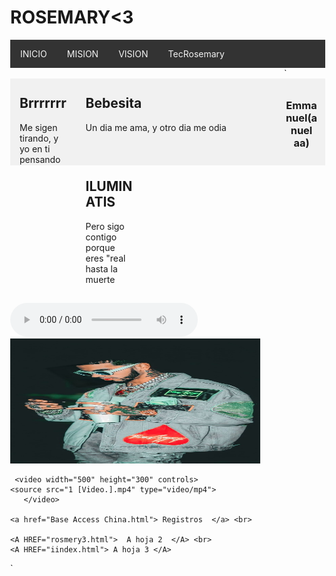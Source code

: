 <html lang="en">

<head>
  <meta charset="UTF-8" />
  <meta name="viewport" content="width=device-width, initial-scale=1.0" />
  <title>Anuel Rosemary</title>
  <style>
    body {
      margin: 0;
    }

    .header {
      padding: 5,0px;
      background-color: #f1f1f1;
      text-align: center;
    }

    /* estilo parar la base del menu */
    .topnav {
      overflow: hidden;
      background-color: #333;
    }

    /* Enlaces del menu */
    .topnav a {
      float: left;
      display: block;
      color: #F2F2F2;
      text-align: center;
      padding: 14px 16px;
      text-decoration: none;
    }

    /* Animacion para el menu */
    .topnav a:hover {
      background-color: #ddd;
      color: black
    }

    /* Estilo para columnas */
    .row__column {
      float: left;
      padding: 15px;
    }

    .row__column.side {
      width: 15%;
    }

    .row__column.middle {
      width: 60%;
    }

    /* Contenido deje de ser flotante */
    .row::after {
      content: "";
      display: table;
      clear: both;
    }

    /* Plantilla responsiva */
    @media screen and (max-width: 600px) {
      .row__column {
        width: 100%;
      }
    }

    /* Pie de pagina */
    .footer {
      background-color: #f1f1f1;
      padding: 10px;
      text-align: center;
	  
    }
	
	<link rel="stylesheet" type="text/css" href="css/estilo.css" /> 
	
  </style>
</head>

<body>
  <!-- Definimos el area del encabezado -->
  <div class="header">
      <h1>ROSEMARY<3</h1>
  </div>

  <!-- Crear el menu -->
  <div class="topnav">
    <a href="https://www.mined.gob.sv/" >INICIO</a>
	        <!--p align="rigth">MINED -->
    <a href="#">MISION</a>
    <a href="#">VISION</a>
	<a href="https://www.nintendo.com/us/">TecRosemary</a>
    <a href=""></a>
  </div>
  <!-- cuerpo de la pagina -->
  <div class="row">`
    <div class="row__column side">
      <h2>Brrrrrrr</h2>
      <p>Me sigen tirando, y yo en ti pensando</p>
    </div>
    <div class="row__column middle">
      <h2>Bebesita</h2>
      <p>Un dia me ama, y otro dia me odia</p>
    </div>
    <div class="row__column side">
      <h2>ILUMINATIS</h2>
      <p>Pero sigo contigo porque eres "real hasta la muerte</p>
    </div>
  </div>
  <!-- inicio del piede de pagina -->
  <div class="footer">
    <p> <h3>Emmanuel(anuel aa)</h3> </p>
  </div>
  
   
  
  <audio controls>
 <source src="2.mp3" type="audio/mpeg"> Tu navegador no soporta audio HTML5. </audio>
 
   <img src="1.png.PNG" width="400" height="200"/>

     <video width="500" height="300" controls>
    <source src="1 [Video.].mp4" type="video/mp4">
       </video>
    
	<a href="Base Access China.html"> Registros  </a> <br> 
	
	<A HREF="rosmery3.html">  A hoja 2  </A> <br>
    <A HREF="iindex.html"> A hoja 3 </A>
	
</body>

</html>`
